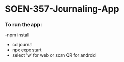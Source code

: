 # SOEN-357-Journaling-App
### To run the app: 
-npm install 
- cd journal
- npx expo start
- select 'w' for web or scan QR for android 
